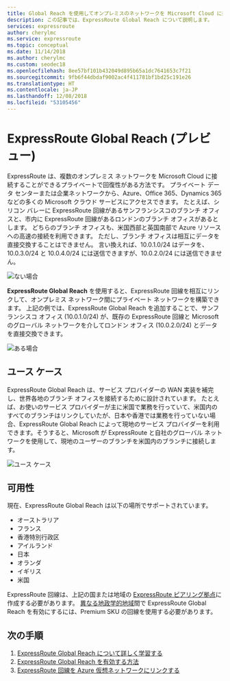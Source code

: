 ```yaml
---
title: Global Reach を使用してオンプレミスのネットワークを Microsoft Cloud に接続する - Azure ExpressRoute | Microsoft Docs
description: この記事では、ExpressRoute Global Reach について説明します。
services: expressroute
author: cherylmc
ms.service: expressroute
ms.topic: conceptual
ms.date: 11/14/2018
ms.author: cherylmc
ms.custom: seodec18
ms.openlocfilehash: 8ee57bf101b432049d895b65a1dc7641653c7f21
ms.sourcegitcommit: 9fb6f44dbdaf9002ac4f411781bf1bd25c191e26
ms.translationtype: HT
ms.contentlocale: ja-JP
ms.lasthandoff: 12/08/2018
ms.locfileid: "53105456"
---
```

# <a name="expressroute-global-reach-preview"></a>ExpressRoute Global Reach (プレビュー)
ExpressRoute は、複数のオンプレミス ネットワークを Microsoft Cloud に接続することができるプライベートで回復性がある方法です。 プライベート データ センターまたは企業ネットワークから、Azure、Office 365、Dynamics 365 などの多くの Microsoft クラウド サービスにアクセスできます。 たとえば、シリコン バレーに ExpressRoute 回線があるサンフランシスコのブランチ オフィスと、市内に ExpressRoute 回線があるロンドンのブランチ オフィスがあるとします。 どちらのブランチ オフィスも、米国西部と英国南部で Azure リソースへの高速の接続を利用できます。 ただし、ブランチ オフィスは相互にデータを直接交換することはできません。 言い換えれば、10.0.1.0/24 はデータを、10.0.3.0/24 と 10.0.4.0/24 には送信できますが、10.0.2.0/24 には送信できません。

![ない場合][1]

**ExpressRoute Global Reach** を使用すると、ExpressRoute 回線を相互にリンクして、オンプレミス ネットワーク間にプライベート ネットワークを構築できます。 上記の例では、ExpressRoute Global Reach を追加することで、サンフランシスコ オフィス (10.0.1.0/24) が、既存の ExpressRoute 回線と Microsoft のグローバル ネットワークを介してロンドン オフィス (10.0.2.0/24) とデータを直接交換できます。 

![ある場合][2]

## <a name="use-case"></a>ユース ケース
ExpressRoute Global Reach は、サービス プロバイダーの WAN 実装を補完し、世界各地のブランチ オフィスを接続するために設計されています。 たとえば、お使いのサービス プロバイダーが主に米国で業務を行っていて、米国内のすべてのブランチはリンクしていたが、日本や香港では業務を行っていない場合、ExpressRoute Global Reach によって現地のサービス プロバイダーを利用できます。そうすると、Microsoft が ExpressRoute と自社のグローバル ネットワークを使用して、現地のユーザーのブランチを米国内のブランチに接続します。

![ユース ケース][3]

## <a name="availability"></a>可用性 
現在、ExpressRoute Global Reach は以下の場所でサポートされています。

* オーストラリア
* フランス
* 香港特別行政区
* アイルランド
* 日本
* オランダ
* イギリス
* 米国

ExpressRoute 回線は、上記の国または地域の [ExpressRoute ピアリング拠点](expressroute-locations.md)に作成する必要があります。 [異なる地政学的地域](expressroute-locations.md)間で ExpressRoute Global Reach を有効にするには、Premium SKU の回線を使用する必要があります。

## <a name="next-steps"></a>次の手順
1. [ExpressRoute Global Reach について詳しく学習する](expressroute-faqs.md)
2. [ExpressRoute Global Reach を有効する方法](expressroute-howto-set-global-reach.md)
3. [ExpressRoute 回線を Azure 仮想ネットワークにリンクする](expressroute-howto-linkvnet-arm.md)


<!--Image References-->
[1]: ./media/expressroute-global-reach/1.png "Global Reach なしの図"
[2]: ./media/expressroute-global-reach/2.png "Global Reach ありの図"
[3]: ./media/expressroute-global-reach/3.png "Global Reach のユース ケース"
